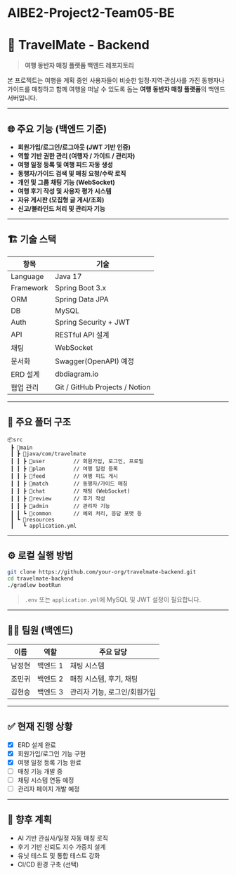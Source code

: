 # AIBE2-Project2-Team05-BE

# 🧳 TravelMate - Backend

> **여행 동반자 매칭 플랫폼 백엔드 레포지토리**

본 프로젝트는 여행을 계획 중인 사용자들이
비슷한 일정·지역·관심사를 가진 동행자나 가이드를 매칭하고
함께 여행을 떠날 수 있도록 돕는 **여행 동반자 매칭 플랫폼**의 백엔드 서버입니다.

---

## 🌐 주요 기능 (백엔드 기준)

* **회원가입/로그인/로그아웃 (JWT 기반 인증)**
* **역할 기반 권한 관리 (여행자 / 가이드 / 관리자)**
* **여행 일정 등록 및 여행 피드 자동 생성**
* **동행자/가이드 검색 및 매칭 요청/수락 로직**
* **개인 및 그룹 채팅 기능 (WebSocket)**
* **여행 후기 작성 및 사용자 평가 시스템**
* **자유 게시판 (모집형 글 게시/조회)**
* **신고/블라인드 처리 및 관리자 기능**

---

## 🏗 기술 스택

| 항목        | 기술                             |
| --------- | ------------------------------ |
| Language  | Java 17                        |
| Framework | Spring Boot 3.x                |
| ORM       | Spring Data JPA                |
| DB        | MySQL                          |
| Auth      | Spring Security + JWT          |
| API       | RESTful API 설계                 |
| 채팅        | WebSocket                      |
| 문서화       | Swagger(OpenAPI) 예정            |
| ERD 설계    | dbdiagram.io                   |
| 협업 관리     | Git / GitHub Projects / Notion |

---

## 📁 주요 폴더 구조

```
📦src
 ┣ 📂main
 ┃ ┣ 📂java/com/travelmate
 ┃ ┃ ┣ 📂user         // 회원가입, 로그인, 프로필
 ┃ ┃ ┣ 📂plan         // 여행 일정 등록
 ┃ ┃ ┣ 📂feed         // 여행 피드 게시
 ┃ ┃ ┣ 📂match        // 동행자/가이드 매칭
 ┃ ┃ ┣ 📂chat         // 채팅 (WebSocket)
 ┃ ┃ ┣ 📂review       // 후기 작성
 ┃ ┃ ┣ 📂admin        // 관리자 기능
 ┃ ┃ ┗ 📂common       // 예외 처리, 응답 포맷 등
 ┃ ┗ 📂resources
 ┃   ┗ application.yml
```

---

## ⚙️ 로컬 실행 방법

```bash
git clone https://github.com/your-org/travelmate-backend.git
cd travelmate-backend
./gradlew bootRun
```

> `.env` 또는 `application.yml`에 MySQL 및 JWT 설정이 필요합니다.

---

## 🧑‍💻 팀원 (백엔드)

| 이름 | 역할    | 주요 담당                     |
| ---- | ----- | ------------------------- |
| 남정현  | 백엔드 1 | 채팅 시스템           |
| 조민귀  | 백엔드 2 | 매칭 시스템, 후기, 채팅            |
| 김현승  | 백엔드 3 | 관리자 기능, 로그인/회원가입 |

---

## ✅ 현재 진행 상황

* [x] ERD 설계 완료
* [x] 회원가입/로그인 기능 구현
* [x] 여행 일정 등록 기능 완료
* [ ] 매칭 기능 개발 중
* [ ] 채팅 시스템 연동 예정
* [ ] 관리자 페이지 개발 예정

---

## 🚀 향후 계획

* AI 기반 관심사/일정 자동 매칭 로직
* 후기 기반 신뢰도 지수 가중치 설계
* 유닛 테스트 및 통합 테스트 강화
* CI/CD 환경 구축 (선택)
